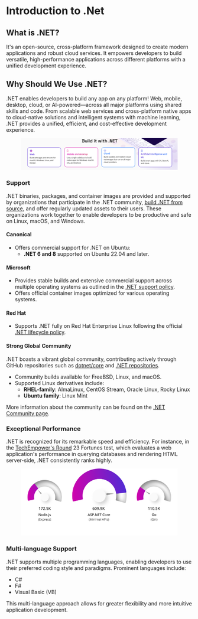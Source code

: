 # Introduction to .Net

## What is .NET?

It's an open-source, cross-platform framework designed to create modern applications and robust cloud services. It empowers developers to build versatile, high-performance applications across different platforms with a unified development experience.

## Why Should We Use .NET?

.NET enables developers to build any app on any platform! Web, mobile, desktop, cloud, or AI-powered—across all major platforms using shared skills and code. From scalable web services and cross-platform native apps to cloud-native solutions and intelligent systems with machine learning, .NET provides a unified, efficient, and cost-effective development experience.

<figure><img src="../.gitbook/assets/{7B9824C5-DE0B-463F-9F39-8DB9E5A9D003}.png" alt=""><figcaption></figcaption></figure>

### Support

.NET binaries, packages, and container images are provided and supported by organizations that participate in the .NET community, [build .NET from source](https://github.com/dotnet/dotnet), and offer regularly updated assets to their users. These organizations work together to enable developers to be productive and safe on Linux, macOS, and Windows.

#### Canonical

* Offers commercial support for .NET on Ubuntu:
  * **.NET 6 and 8** supported on Ubuntu 22.04 and later.

#### Microsoft

* Provides stable builds and extensive commercial support across multiple operating systems as outlined in the [.NET support policy](https://github.com/dotnet/core/blob/main/support.md).
* Offers official container images optimized for various operating systems.

#### Red Hat

* Supports .NET fully on Red Hat Enterprise Linux following the official [.NET lifecycle policy](https://github.com/dotnet/core/blob/main/support.md).

#### Strong Global Community

.NET boasts a vibrant global community, contributing actively through GitHub repositories such as [dotnet/core](https://github.com/dotnet/core) and [.NET repositories](https://github.com/dotnet).

* Community builds available for FreeBSD, Linux, and macOS.
* Supported Linux derivatives include:
  * **RHEL-family**: AlmaLinux, CentOS Stream, Oracle Linux, Rocky Linux
  * **Ubuntu family**: Linux Mint

More information about the community can be found on the [.NET Community page](https://dotnet.microsoft.com/en-us/platform/community).

### Exceptional Performance

.NET is recognized for its remarkable speed and efficiency. For instance, in the [TechEmpower's Round](https://www.techempower.com/benchmarks/#section=data-r23\&hw=ph\&test=fortune) 23 Fortunes test, which evaluates a web application's performance in querying databases and rendering HTML server-side, .NET consistently ranks highly.

<figure><img src="../.gitbook/assets/image (1).png" alt=""><figcaption></figcaption></figure>

### Multi-language Support

.NET supports multiple programming languages, enabling developers to use their preferred coding style and paradigms. Prominent languages include:

* C#
* F#
* Visual Basic (VB)

This multi-language approach allows for greater flexibility and more intuitive application development.
